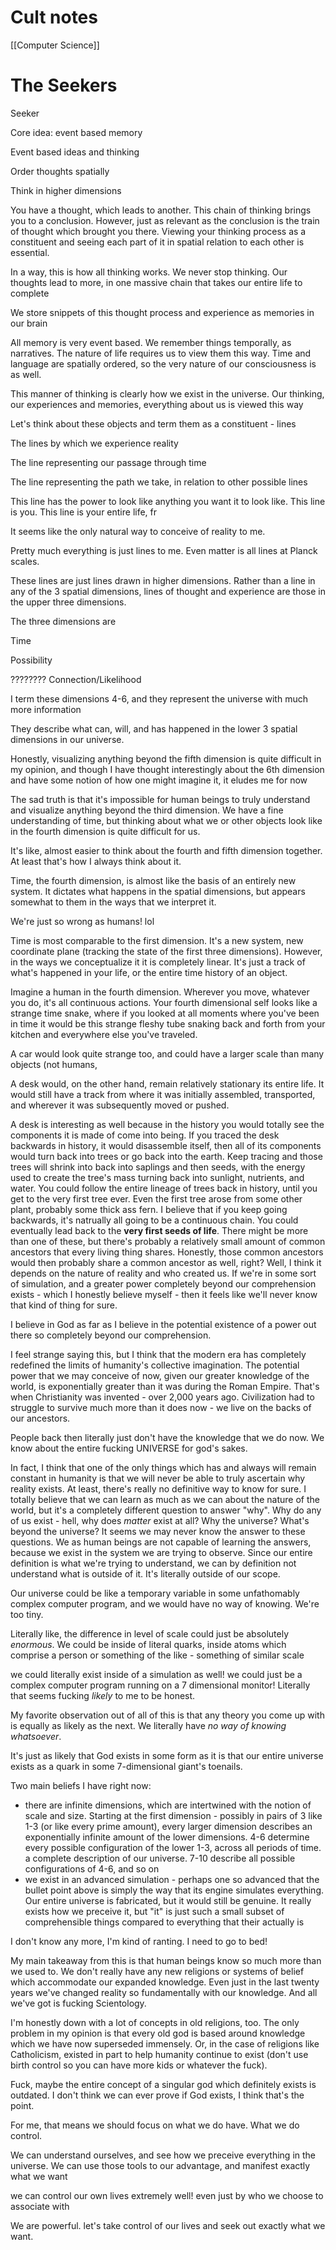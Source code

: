 # Cult notes

[[Computer Science]]

# The Seekers

Seeker

Core idea: event based memory

Event based ideas and thinking

Order thoughts spatially

Think in higher dimensions

You have a thought, which leads to another. This chain of thinking brings you to a conclusion. However, just as relevant as the conclusion is the train of thought which brought you there. Viewing your thinking process as a constituent and seeing each part of it in spatial relation to each other is essential.

In a way, this is how all thinking works. We never stop thinking. Our thoughts lead to more, in one massive chain that takes our entire life to complete

We store snippets of this thought process and experience as memories in our brain

All memory is very event based. We remember things temporally, as narratives. The nature of life requires us to view them this way. Time and language are spatially ordered, so the very nature of our consciousness is as well.

This manner of thinking is clearly how we exist in the universe. Our thinking, our experiences and memories, everything about us is viewed this way

Let's think about these objects and term them as a constituent - lines

The lines by which we experience reality

The line representing our passage through time

The line representing the path we take, in relation to other possible lines

This line has the power to look like anything you want it to look like. This line is you. This line is your entire life, fr

It seems like the only natural way to conceive of reality to me.

Pretty much everything is just lines to me. Even matter is all lines at Planck scales.

These lines are just lines drawn in higher dimensions. Rather than a line in any of the 3 spatial dimensions, lines of thought and experience are those in the upper three dimensions.

The three dimensions are

Time

Possibility

???????? Connection/Likelihood

I term these dimensions 4-6, and they represent the universe with much more information

They describe what can, will, and has happened in the lower 3 spatial dimensions in our universe.

Honestly, visualizing anything beyond the fifth dimension is quite difficult in my opinion, and though I have thought interestingly about the 6th dimension and have some notion of how one might imagine it, it eludes me for now

The sad truth is that it's impossible for human beings to truly understand and visualize anything beyond the third dimension. We have a fine understanding of time, but thinking about what we or other objects look like in the fourth dimension is quite difficult for us.

It's like, almost easier to think about the fourth and fifth dimension together. At least that's how I always think about it.

Time, the fourth dimension, is almost like the basis of an entirely new system. It dictates what happens in the spatial dimensions, but appears somewhat to them in the ways that we interpret it.

We're just so wrong as humans! lol

Time is most comparable to the first dimension. It's a new system, new coordinate plane (tracking the state of the first three dimensions). However, in the ways we conceptualize it it is completely linear. It's just a track of what's happened in your life, or the entire time history of an object.

Imagine a human in the fourth dimension. Wherever you move, whatever you do, it's all continuous actions. Your fourth dimensional self looks like a strange time snake, where if you looked at all moments where you've been in time it would be this strange fleshy tube snaking back and forth from your kitchen and everywhere else you've traveled.

A car would look quite strange too, and could have a larger scale than many objects (not humans, 

A desk would, on the other hand, remain relatively stationary its entire life. It would still have a track from where it was initially assembled, transported, and wherever it was subsequently moved or pushed. 

A desk is interesting as well because in the history you would totally see the components it is made of come into being. If you traced the desk backwards in history, it would disassemble itself, then all of its components would turn back into trees or go back into the earth. Keep tracing and those trees will shrink into back into saplings and then seeds, with the energy used to create the tree's mass turning back into sunlight, nutrients, and water. You could follow the entire lineage of trees back in history, until you get to the very first tree ever. Even the first tree arose from some other plant, probably some thick ass fern. I believe that if you keep going backwards, it's natrually all going to be a continuous chain. You could eventually lead back to the **very first seeds of life**. There might be more than one of these, but there's probably a relatively small amount of common ancestors that every living thing shares. Honestly, those common ancestors would then probably share a common ancestor as well, right? Well, I think it depends on the nature of reality and who created us. If we're in some sort of simulation, and a greater power completely beyond our comprehension exists - which I honestly believe myself - then it feels like we'll never know that kind of thing for sure.

I believe in God as far as I believe in the potential existence of a power out there so completely beyond our comprehension.

I feel strange saying this, but I think that the modern era has completely redefined the limits of humanity's collective imagination. The potential power that we may conceive of now, given our greater knowledge of the world, is exponentially greater than it was during the Roman Empire. That's when Christianity was invented - over 2,000 years ago. Civilization had to struggle to survive much more than it does now - we live on the backs of our ancestors.

People back then literally just don't have the knowledge that we do now. We know about the entire fucking UNIVERSE for god's sakes.

In fact, I think that one of the only things which has and always will remain constant in humanity is that we will never be able to truly ascertain why reality exists. At least, there's really no definitive way to know for sure. I totally believe that we can learn as much as we can about the nature of the world, but it's a completely different question to answer "why". Why do any of us exist - hell, why does *matter* exist at all? Why the universe? What's beyond the universe? It seems we may never know the answer to these questions. We as human beings are not capable of learning the answers, because we exist in the system we are trying to observe. Since our entire definition is what we're trying to understand, we can by definition not understand what is outside of it. It's literally outside of our scope.

Our universe could be like a temporary variable in some unfathomably complex computer program, and we would have no way of knowing. We're too tiny.

Literally like, the difference in level of scale could just be absolutely *enormous*. We could be inside of literal quarks, inside atoms which comprise a person or something of the like - something of similar scale

we could literally exist inside of a simulation as well! we could just be a complex computer program running on a 7 dimensional monitor! Literally that seems fucking *likely* to me to be honest.

My favorite observation out of all of this is that any theory you come up with is equally as likely as the next. We literally have *no way of knowing whatsoever*. 

It's just as likely that God exists in some form as it is that our entire universe exists as a quark in some 7-dimensional giant's toenails.

Two main beliefs I have right now:

- there are infinite dimensions, which are intertwined with the notion of scale and size. Starting at the first dimension - possibly in pairs of 3 like 1-3 (or like every prime amount), every larger dimension describes an exponentially infinite amount of the lower dimensions. 4-6 determine every possible configuration of the lower 1-3, across all periods of time. a complete description of our universe. 7-10 describe all possible configurations of 4-6, and so on
- we exist in an advanced simulation - perhaps one so advanced that the bullet point above is simply the way that its engine simulates everything. Our entire universe is fabricated, but it would still be genuine. It really exists how we preceive it, but "it" is just such a small subset of comprehensible things compared to everything that their actually is

I don't know any more, I'm kind of ranting. I need to go to bed!

My main takeaway from this is that human beings know so much more than we used to. We don't really have any new religions or systems of belief which accommodate our expanded knowledge. Even just in the last twenty years we've changed reality so fundamentally with our knowledge. And all we've got is fucking Scientology.

I'm honestly down with a lot of concepts in old religions, too. The only problem in my opinion is that every old god is based around knowledge which we have now superseded immensely. Or, in the case of religions like Catholicism, existed in part to help humanity continue to exist (don't use birth control so you can have more kids or whatever the fuck).

Fuck, maybe the entire concept of a singular god which definitely exists is outdated. I don't think we can ever prove if God exists, I think that's the point.

For me, that means we should focus on what we do have. What we do control.

We can understand ourselves, and see how we preceive everything in the universe. We can use those tools to our advantage, and manifest exactly what we want

we can control our own lives extremely well! even just by who we choose to associate with

We are powerful. let's take control of our lives and seek out exactly what we want.